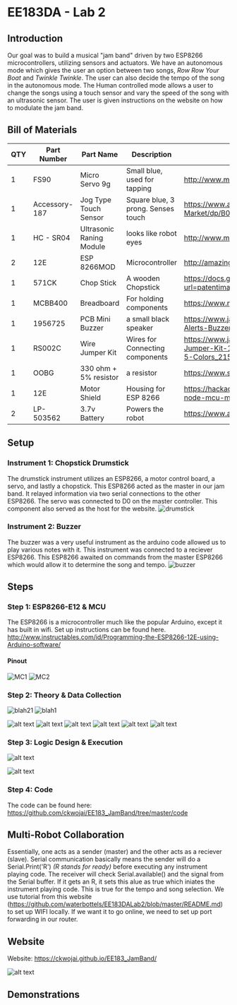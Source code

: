 # EE183DA - Lab 2

## Introduction
Our goal was to build a musical "jam band" driven by two ESP8266 microcontrollers, utilizing sensors and actuators. We have an autonomous mode which gives the user an option between two songs, *Row Row Your Boat* and *Twinkle Twinkle*. The user can also decide the tempo of the song in the autonomous mode. The Human controlled mode allows a user to change the songs using a touch sensor and vary the speed of the song with an ultrasonic sensor. The user is given instructions on the website on how to modulate the jam band.

## Bill of Materials
| **QTY** | **Part Number**   | **Part Name**                | **Description**                        | **Spec Sheet**                                                                                                                               |
|-----|---------------|--------------------------|------------------------------------|------------------------------------------------------------------------------------------------------------------------------------------|
| 1   | FS90          | Micro Servo 9g           | Small blue, used for tapping       | http://www.mantech.co.za/Datasheets/Products/FITEC_FS90.pdf                                                                              |
| 1   | Accessory-187 | Jog Type Touch Sensor    | Square blue, 3 prong. Senses touch | https://www.amazon.com/Sensor-Capacitive-Arduino-Atomic-Market/dp/B00WH7O00U                                                             |
| 1   | HC - SR04     | Ultrasonic Raning Module | looks like robot eyes              | http://www.micropik.com/PDF/HCSR04.pdf                                                                                                   |
| 2   | 12E           | ESP 8266MOD              | Microcontroller                    | http://amazingrobots.net/2017-2/resources/nodemcu_pinout/                                                                                |
| 1   | 571CK         | Chop Stick               | A wooden Chopstick                 | https://docs.google.com/viewer?url=patentimages.storage.googleapis.com/pdfs/US20090026782.pdf                                            |
| 1   | MCBB400       | Breadboard               | For holding components             | https://www.melopero.com/datasheets/Breadboard.pdf                                                                                       |
| 1   | 1956725       | PCB Mini Buzzer          | a small black speaker              | https://www.jameco.com/z/SV8-Velleman-Audio-Indicator-and-Alerts-Buzzer-8mA-12-Volt-Solder-Through-Hole_1956725.html                     |
| 1   | RS002C        | Wire Jumper Kit          | Wires for Connecting components    | https://www.jameco.com/z/RS002C-Dagu-HiTech-Electronic-Wire-Jumper-Kit-140-Pieces-100-Male-Cables-40-Female-Cables-5-Colors_2150467.html |
| 1   | OOBG          | 330 ohm + 5% resistor    | a resistor                         | https://www.sparkfun.com/products/11507                                                                                                  |
| 1   | 12E           | Motor Shield             | Housing for ESP 8266               | https://hackaday.io/project/8856-incubator-controller/log/29291-node-mcu-motor-shield                                                    |
| 2   | LP-503562     | 3.7v Battery             | Powers the robot                   | https://www.adafruit.com/product/258                                                                                                     |
## Setup
### Instrument 1: Chopstick Drumstick
The drumstick instrument utilizes an ESP8266, a motor control board, a servo, and lastly a chopstick. This ESP8266 acted as the master in our jam band. It relayed information via two serial connections to the other ESP8266. The servo was connected to D0 on the master controller. This component also served as the host for the website.
![drumstick](https://images-na.ssl-images-amazon.com/images/I/41-aA8t56uL._SX342_.jpg "servo")
### Instrument 2: Buzzer
The buzzer was a very useful instrument as the arduino code allowed us to play various notes with it. This instrument was connected to a reciever ESP8266. This ESP8266 awaited on commands from the master ESP8266 which would allow it to determine the song and tempo.
![buzzer](http://www.futurlec.com/Pictures/3VPIEZOPCB.jpg "buzzer")

## Steps
### Step 1: ESP8266-E12 & MCU
The ESP8266 is a microcontroller much like the popular Arduino, except it has built in wifi.
Set up instructions can be found here.
http://www.instructables.com/id/Programming-the-ESP8266-12E-using-Arduino-software/ 

#### Pinout
![MC1](http://amazingrobots.net/wp-content/uploads/2016/06/nodemcu_pinout.png "ESP 8266")
![MC2](http://amazingrobots.net/wp-content/uploads/2016/06/motor_shield_diagram.jpg "MCU")

### Step 2: Theory & Data Collection

![blah21](https://github.com/waterbottels/EE183DALab2/blob/master/Component1.png "sensor 1")
![blah1](https://github.com/waterbottels/EE183DALab2/blob/master/Component2.png "sensor 2")

![alt text](https://github.com/waterbottels/EE183DALab2/blob/master/sensors1.png "M")
![alt text](https://github.com/waterbottels/EE183DALab2/blob/master/sensors2.png "M")
![alt text](https://github.com/waterbottels/EE183DALab2/blob/master/sensors3.png "M")
![alt text](https://github.com/waterbottels/EE183DALab2/blob/master/sensors4.png "M")
![alt text](https://github.com/waterbottels/EE183DALab2/blob/master/sensors5.png "M")
![alt text](https://github.com/waterbottels/EE183DALab2/blob/master/sensors6.png "M")

### Step 3: Logic Design & Execution
![alt text](https://github.com/waterbottels/EE183DALab2/blob/master/mechanics.png "Mechanical Drawing")

![alt text](https://github.com/waterbottels/EE183DALab2/blob/master/schematic.png "Schematics")
### Step 4: Code
The code can be found here:
https://github.com/ckwojai/EE183_JamBand/tree/master/code

## Multi-Robot Collaboration
Essentially, one acts as a sender (master) and the other acts as a reciever (slave). Serial communication basically means the sender will do a Serial.Print('R') *(R stands for ready)* before executing any instrument playing code.
The receiver will check Serial.available() and the signal from the Serial buffer. If it gets an R, it sets this alue as true which iniates the instrument playing code. This is true for the tempo and song selection.
We use tutorial from this website (https://github.com/waterbottels/EE183DALab2/blob/master/README.md) to set up WIFI locally. If we want it to go online, we need to set up port forwarding in our router.

## Website
Website: https://ckwojai.github.io/EE183_JamBand/

![alt text](https://github.com/waterbottels/EE183DALab2/blob/master/website2.png "Website")


## Demonstrations
